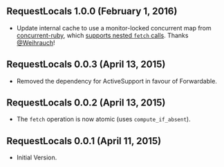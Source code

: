 ## RequestLocals 1.0.0 (February 1, 2016) ##

*   Update internal cache to use a monitor-locked concurrent map from [concurrent-ruby](https://github.com/ruby-concurrency/concurrent-ruby), which [supports nested `fetch` calls](https://github.com/ElMassimo/request_store_rails/pull/1). Thanks [@Weihrauch](https://github.com/Weihrauch)!


## RequestLocals 0.0.3 (April 13, 2015) ##

*   Removed the dependency for ActiveSupport in favour of Forwardable.


## RequestLocals 0.0.2 (April 13, 2015) ##

*   The `fetch` operation is now atomic (uses `compute_if_absent`).


## RequestLocals 0.0.1 (April 11, 2015) ##

*   Initial Version.
